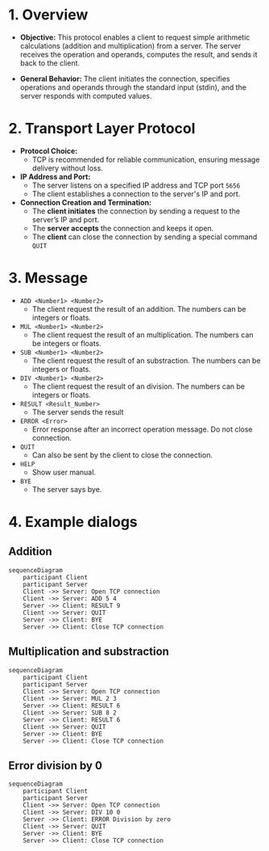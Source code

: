 # 1. Overview

- **Objective:** This protocol enables a client to request simple arithmetic calculations (addition and multiplication) from a server. The server receives the operation and operands, computes the result, and sends it back to the client.

- **General Behavior:** The client initiates the connection, specifies operations and operands through the standard input (stdin), and the server responds with computed values.

# 2. Transport Layer Protocol

- **Protocol Choice:** 
    - TCP is recommended for reliable communication, ensuring message delivery without loss.
- **IP Address and Port:**
    - The server listens on a specified IP address and TCP port `5656`
    - The client establishes a connection to the server's IP and port.
- **Connection Creation and Termination:**
    - The **client initiates** the connection by sending a request to the server’s IP and port.
    - The **server accepts** the connection and keeps it open.
    - The **client** can close the connection by sending a special command `QUIT`

# 3. Message

- `ADD <Number1> <Number2>`
    - The client request the result of an addition. The numbers can be integers or floats.
- `MUL <Number1> <Number2>`
    - The client request the result of an multiplication. The numbers can be integers or floats.
- `SUB <Number1> <Number2>`
    - The client request the result of an substraction. The numbers can be integers or floats.
- `DIV <Number1> <Number2>`
    - The client request the result of an division. The numbers can be integers or floats.
- `RESULT <Result_Number>`
    - The server sends the result
- `ERROR <Error>`
    - Error response after an incorrect operation message. Do not close connection.
- `QUIT`
    - Can also be sent by the client to close the connection.
- `HELP`
  - Show user manual.
- `BYE`
    - The server says bye.

# 4. Example dialogs

## Addition
```mermaid
sequenceDiagram
    participant Client
    participant Server
    Client ->> Server: Open TCP connection
    Client ->> Server: ADD 5 4
    Server ->> Client: RESULT 9
    Client ->> Server: QUIT
    Server ->> Client: BYE
    Server ->> Client: Close TCP connection
```

## Multiplication and substraction
```mermaid
sequenceDiagram
    participant Client
    participant Server
    Client ->> Server: Open TCP connection
    Client ->> Server: MUL 2 3
    Server ->> Client: RESULT 6
    Client ->> Server: SUB 8 2
    Server ->> Client: RESULT 6
    Client ->> Server: QUIT
    Server ->> Client: BYE
    Server ->> Client: Close TCP connection
```

## Error division by 0
```mermaid
sequenceDiagram
    participant Client
    participant Server
    Client ->> Server: Open TCP connection
    Client ->> Server: DIV 10 0
    Server ->> Client: ERROR Division by zero
    Client ->> Server: QUIT
    Server ->> Client: BYE
    Server ->> Client: Close TCP connection
```
